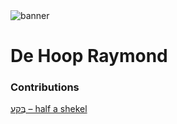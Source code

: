 <html><body><img id="banner" src="/sahd/images/banners/banner.png" alt="banner" /></body></html>

# **De Hoop Raymond**


### Contributions
[בֶַּקַע – half a shekel](../words/half_a_shekel.md)<br>